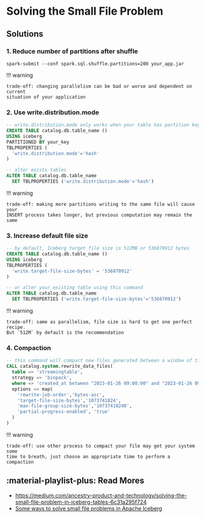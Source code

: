 # Solving the Small File Problem

## Solutions

### 1. Reduce number of partitions after shuffle

```text
spark-submit --conf spark.sql.shuffle.partitions=200 your_app.jar
```

!!! warning

    trade-off: changing parallelism can be bad or worse and dependent on current
    situation of your application

### 2. Use write.distribution.mode

```sql
-- write.distribution.mode only works when your table has partition key
CREATE TABLE catalog.db.table_name ()
USING iceberg
PARTITIONED BY your_key
TBLPROPERTIES (
  'write.distribution.mode'='hash'
)

-- alter exists tables
ALTER TABLE catalog.db.table_name
  SET TBLPROPERTIES ('write.distribution.mode'='hash')
```

!!! warning

    trade-off: making more partitions writing to the same file will cause your
    INSERT process takes longer, but previous computation may remain the same

### 3. Increase default file size

```sql
-- by default, Iceberg target file size is 512MB or 536870912 bytes
CREATE TABLE catalog.db.table_name ()
USING iceberg
TBLPROPERTIES (
  'write.target-file-size-bytes' = '536870912'
)

-- or alter your existing table using this command
ALTER TABLE catalog.db.table_name
  SET TBLPROPERTIES ('write.target-file-size-bytes'='536870912')
```

!!! warning

    trade-off: same as parallelism, file size is hard to get one perfect recipe.
    But `512M` by default is the recommendation

### 4. Compaction

```sql
-- this command will compact new files generated between a window of time
CALL catalog.system.rewrite_data_files(
  table => 'streamingtable',
  strategy => 'binpack',
  where => 'created_at between "2023-01-26 09:00:00" and "2023-01-26 09:59:59" ',
  options => map(
    'rewrite-job-order','bytes-asc',
    'target-file-size-bytes','1073741824',
    'max-file-group-size-bytes','10737418240',
    'partial-progress-enabled', 'true'
  )
)
```

!!! warning

    trade-off: use other process to compact your file may get your system some
    time to breath, just choose an appropriate time to perform a compaction

## :material-playlist-plus: Read Mores

- https://medium.com/ancestry-product-and-technology/solving-the-small-file-problem-in-iceberg-tables-6c31a295f724
- [Some ways to solve small file problems in Apache Iceberg](https://medium.com/@huwng_learn_things/some-ways-to-solve-small-file-problems-in-apache-iceberg-0ee3014cd4bb)
